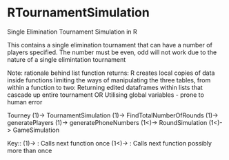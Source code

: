 # RTournamentSimulation
Single Elimination Tournament Simulation in R

This contains a single elimination tournament that can have a number of players specified. The number must be even, odd will not work due to the nature of a single elimintation tournament


Note: rationale behind list function returns: R creates local copies of data inside functions limiting the
ways of manipulating the three tables, from within a function to two:
Returning edited dataframes within lists that cascade up entire tournament OR
Utilising global variables - prone to human error


Tourney (1)-> TournamentSimulation (1)-> FindTotalNumberOfRounds 
        (1)-> generatePlayers (1)-> generatePhoneNumbers
        (1<)-> RoundSimulation (1<)-> GameSimulation


Key::
(1)-> : Calls next function once
(1<)-> : Calls next function possibly more than once
